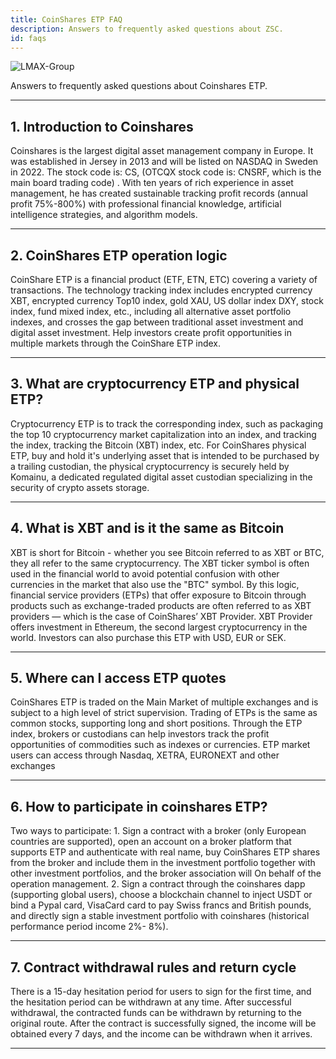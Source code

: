 ```yaml
---
title: CoinShares ETP FAQ
description: Answers to frequently asked questions about ZSC.
id: faqs
---
```


![LMAX-Group](/img/images/faq.png)

Answers to frequently asked questions about Coinshares ETP.

---

## 1. Introduction to Coinshares

Coinshares is the largest digital asset management company in Europe. It was established in Jersey in 2013 and will be listed on NASDAQ in Sweden in 2022. The stock code is: CS, (OTCQX stock code is: CNSRF, which is the main board trading code) . With ten years of rich experience in asset management, he has created sustainable tracking profit records (annual profit 75%-800%) with professional financial knowledge, artificial intelligence strategies, and algorithm models.

---

## 2. CoinShares ETP operation logic

CoinShare ETP is a financial product (ETF, ETN, ETC) covering a variety of transactions. The technology tracking index includes encrypted currency XBT, encrypted currency Top10 index, gold XAU, US dollar index DXY, stock index, fund mixed index, etc., including all alternative asset portfolio indexes, and crosses the gap between traditional asset investment and digital asset investment. Help investors create profit opportunities in multiple markets through the CoinShare ETP index.

---

## 3. What are cryptocurrency ETP and physical ETP?

Cryptocurrency ETP is to track the corresponding index, such as packaging the top 10 cryptocurrency market capitalization into an index, and tracking the index, tracking the Bitcoin (XBT) index, etc. For CoinShares physical ETP, buy and hold it's underlying asset that is intended to be purchased by a trailing custodian, the physical cryptocurrency is securely held by Komainu, a dedicated regulated digital asset custodian specializing in the security of crypto assets storage.

---

## 4. What is XBT and is it the same as Bitcoin

XBT is short for Bitcoin - whether you see Bitcoin referred to as XBT or BTC, they all refer to the same cryptocurrency. The XBT ticker symbol is often used in the financial world to avoid potential confusion with other currencies in the market that also use the "BTC" symbol. By this logic, financial service providers (ETPs) that offer exposure to Bitcoin through products such as exchange-traded products are often referred to as XBT providers — which is the case of CoinShares’ XBT Provider. XBT Provider offers investment in Ethereum, the second largest cryptocurrency in the world. Investors can also purchase this ETP with USD, EUR or SEK.

---


## 5. Where can I access ETP quotes

CoinShares ETP is traded on the Main Market of multiple exchanges and is subject to a high level of strict supervision. Trading of ETPs is the same as common stocks, supporting long and short positions. Through the ETP index, brokers or custodians can help investors track the profit opportunities of commodities such as indexes or currencies. ETP market users can access through Nasdaq, XETRA, EURONEXT and other exchanges

---

## 6. How to participate in coinshares ETP?

Two ways to participate: 1. Sign a contract with a broker (only European countries are supported), open an account on a broker platform that supports ETP and authenticate with real name, buy CoinShares ETP shares from the broker and include them in the investment portfolio together with other investment portfolios, and the broker association will On behalf of the operation management. 2. Sign a contract through the coinshares dapp (supporting global users), choose a blockchain channel to inject USDT or bind a Pypal card, VisaCard card to pay Swiss francs and British pounds, and directly sign a stable investment portfolio with coinshares (historical performance period income 2%- 8%).

---


## 7. Contract withdrawal rules and return cycle

There is a 15-day hesitation period for users to sign for the first time, and the hesitation period can be withdrawn at any time. After successful withdrawal, the contracted funds can be withdrawn by returning to the original route. After the contract is successfully signed, the income will be obtained every 7 days, and the income can be withdrawn when it arrives.

---

